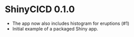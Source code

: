 # ShinyCICD 0.1.0

* The app now also includes histogram for eruptions (#1)
* Initial example of a packaged Shiny app.
